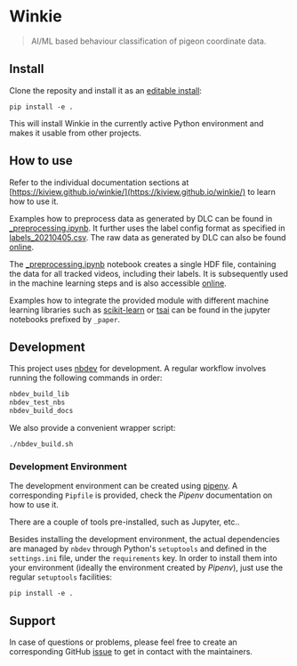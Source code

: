 # Winkie
> AI/ML based behaviour classification of pigeon coordinate data.


## Install

Clone the reposity and install it as an [editable install](http://codumentary.blogspot.com/2014/11/python-tip-of-year-pip-install-editable.html):
```
pip install -e .
```

This will install Winkie in the currently active Python environment and makes it usable from other projects.

## How to use

Refer to the individual documentation sections at [https://kiview.github.io/winkie/](https://kiview.github.io/winkie/) to learn how to use it.

Examples how to preprocess data as generated by DLC can be found in [_preprocessing.ipynb](https://github.com/kiview/winkie/blob/master/_preprocessing.ipynb). 
It further uses the label config format as specified in [labels_20210405.csv](https://osf.io/ey9z4/).
The raw data as generated by DLC can also be found [online](https://osf.io/4285v/files/).

The [_preprocessing.ipynb](_preprocessing.ipynb) notebook creates a single HDF file, containing the data for all tracked videos, including their labels. It is subsequently used in the machine learning steps and is also accessible [online](https://osf.io/7mceh/).

Examples how to integrate the provided module with different machine learning libraries such as [scikit-learn](https://scikit-learn.org/stable/) or [tsai](https://github.com/timeseriesAI/tsai) can be found in the jupyter notebooks prefixed by `_paper`.

## Development


This project uses [nbdev](https://github.com/fastai/nbdev) for development.
A regular workflow involves running the following commands in order:

```bash
nbdev_build_lib
nbdev_test_nbs
nbdev_build_docs
```

We also provide a convenient wrapper script:
```
./nbdev_build.sh
```

### Development Environment

The development environment can be created using [pipenv](https://pypi.org/project/pipenv/).
A corresponding `Pipfile` is provided, check the *Pipenv* documentation on how to use it.

There are a couple of tools pre-installed, such as Jupyter, etc..

Besides installing the development environment, the actual dependencies are managed by `nbdev` through Python's `setuptools` and defined in the `settings.ini` file, under the `requirements` key. 
In order to install them into your environment (ideally the environment created by *Pipenv*), just use the regular `setuptools` facilities:
```
pip install -e .
```

## Support

In case of questions or problems, please feel free to create an corresponding GitHub [issue](https://github.com/kiview/winkie/issues) to get in contact with the maintainers.
